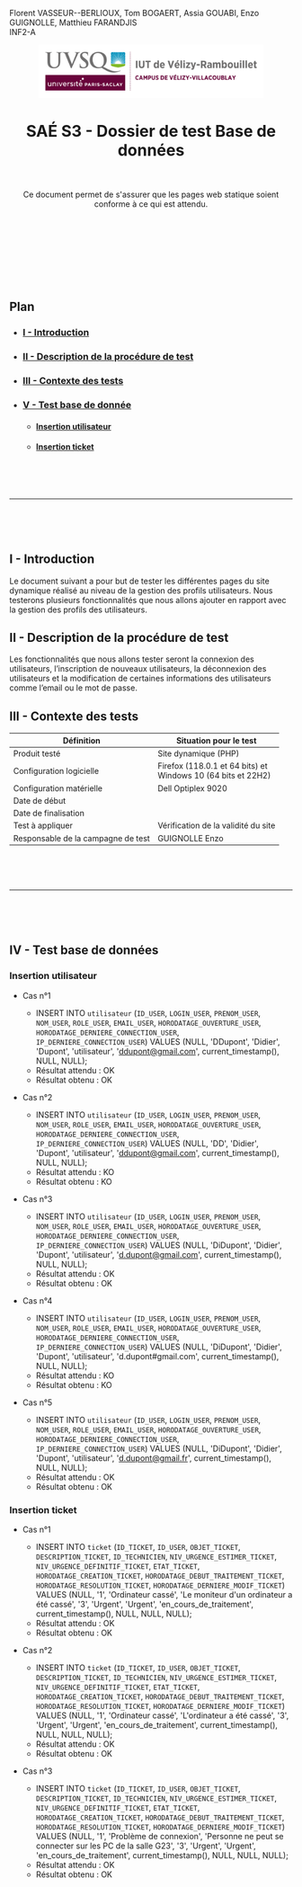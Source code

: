 Florent VASSEUR--BERLIOUX, Tom BOGAERT, Assia GOUABI, Enzo GUIGNOLLE, Matthieu FARANDJIS<br>
INF2-A

<div align="center">
<img height="95" width="400" src="../img/IUT_Velizy_Villacoublay_logo_2020_ecran.png" title="logo uvsq vélizy"/>

# SAÉ S3 - Dossier de test Base de données

<br><br>
Ce document permet de s'assurer que les pages web statique soient conforme à ce qui est attendu.

</div>

<br><br><br><br><br><br><br>

## Plan
- ### [I - Introduction](#I)
- ### [II - Description de la procédure de test](#II)
- ### [III - Contexte des tests](#III)
- ### [V - Test base de donnée](#V)
  - #### [Insertion utilisateur](#1)
  - #### [Insertion ticket](#2)


<br><br><br>

----------

<br><br><br>

## <a name="I"></a>I - Introduction

Le document suivant a pour but de tester les différentes pages du site dynamique réalisé au niveau de la gestion des profils utilisateurs. Nous testerons plusieurs fonctionnalités que nous allons ajouter en rapport avec la gestion des profils des utilisateurs.
<br>

## <a name="II"></a>II - Description de la procédure de test

Les fonctionnalités que nous allons tester seront la connexion des utilisateurs, l’inscription de nouveaux utilisateurs, la déconnexion des utilisateurs et la modification de certaines informations des utilisateurs comme l’email ou le mot de passe.
<br>

## <a name="III"></a>III - Contexte des tests

| Définition                         | Situation pour le test                                           |
|------------------------------------|------------------------------------------------------------------|
| Produit testé                      | Site dynamique (PHP)                                             |
| Configuration logicielle           | Firefox (118.0.1 et 64 bits) et<br/>Windows 10 (64 bits et 22H2) |
| Configuration matérielle           | Dell Optiplex 9020                                               |
| Date de début                      |                                                                  |
| Date de finalisation               |                                                                  |
| Test à appliquer                   | Vérification de la validité du site                              |
| Responsable de la campagne de test | GUIGNOLLE Enzo                                                   |

<br><br><br>

----------

<br><br><br>

## <a name="V"></a>IV - Test base de données

### <a name="1"></a>Insertion utilisateur

- Cas n°1
  - INSERT INTO `utilisateur` (`ID_USER`, `LOGIN_USER`, `PRENOM_USER`, `NOM_USER`, `ROLE_USER`, `EMAIL_USER`, `HORODATAGE_OUVERTURE_USER`, `HORODATAGE_DERNIERE_CONNECTION_USER`, `IP_DERNIERE_CONNECTION_USER`) VALUES (NULL, 'DDupont', 'Didier', 'Dupont', 'utilisateur', 'ddupont@gmail.com', current_timestamp(), NULL, NULL);
  - Résultat attendu : OK
  - Résultat obtenu : OK

- Cas n°2
    - INSERT INTO `utilisateur` (`ID_USER`, `LOGIN_USER`, `PRENOM_USER`, `NOM_USER`, `ROLE_USER`, `EMAIL_USER`, `HORODATAGE_OUVERTURE_USER`, `HORODATAGE_DERNIERE_CONNECTION_USER`, `IP_DERNIERE_CONNECTION_USER`) VALUES (NULL, 'DD', 'Didier', 'Dupont', 'utilisateur', 'ddupont@gmail.com', current_timestamp(), NULL, NULL);
    - Résultat attendu : KO
    - Résultat obtenu : KO

- Cas n°3
    - INSERT INTO `utilisateur` (`ID_USER`, `LOGIN_USER`, `PRENOM_USER`, `NOM_USER`, `ROLE_USER`, `EMAIL_USER`, `HORODATAGE_OUVERTURE_USER`, `HORODATAGE_DERNIERE_CONNECTION_USER`, `IP_DERNIERE_CONNECTION_USER`) VALUES (NULL, 'DiDupont', 'Didier', 'Dupont', 'utilisateur', 'd.dupont@gmail.com', current_timestamp(), NULL, NULL);
    - Résultat attendu : OK
    - Résultat obtenu : OK

- Cas n°4
    - INSERT INTO `utilisateur` (`ID_USER`, `LOGIN_USER`, `PRENOM_USER`, `NOM_USER`, `ROLE_USER`, `EMAIL_USER`, `HORODATAGE_OUVERTURE_USER`, `HORODATAGE_DERNIERE_CONNECTION_USER`, `IP_DERNIERE_CONNECTION_USER`) VALUES (NULL, 'DiDupont', 'Didier', 'Dupont', 'utilisateur', 'd.dupont#gmail.com', current_timestamp(), NULL, NULL);
    - Résultat attendu : KO
    - Résultat obtenu : KO

- Cas n°5
    - INSERT INTO `utilisateur` (`ID_USER`, `LOGIN_USER`, `PRENOM_USER`, `NOM_USER`, `ROLE_USER`, `EMAIL_USER`, `HORODATAGE_OUVERTURE_USER`, `HORODATAGE_DERNIERE_CONNECTION_USER`, `IP_DERNIERE_CONNECTION_USER`) VALUES (NULL, 'DiDupont', 'Didier', 'Dupont', 'utilisateur', 'd.dupont@gmail.fr', current_timestamp(), NULL, NULL);
    - Résultat attendu : OK
    - Résultat obtenu : OK

### <a name="2"></a>Insertion ticket

- Cas n°1
  - INSERT INTO `ticket` (`ID_TICKET`, `ID_USER`, `OBJET_TICKET`, `DESCRIPTION_TICKET`, `ID_TECHNICIEN`, `NIV_URGENCE_ESTIMER_TICKET`, `NIV_URGENCE_DEFINITIF_TICKET`, `ETAT_TICKET`, `HORODATAGE_CREATION_TICKET`, `HORODATAGE_DEBUT_TRAITEMENT_TICKET`, `HORODATAGE_RESOLUTION_TICKET`, `HORODATAGE_DERNIERE_MODIF_TICKET`) VALUES (NULL, '1', 'Ordinateur cassé', 'Le moniteur d\'un ordinateur a été cassé', '3', 'Urgent', 'Urgent', 'en_cours_de_traitement', current_timestamp(), NULL, NULL, NULL);
  - Résultat attendu : OK
  - Résultat obtenu : OK

- Cas n°2
  - INSERT INTO `ticket` (`ID_TICKET`, `ID_USER`, `OBJET_TICKET`, `DESCRIPTION_TICKET`, `ID_TECHNICIEN`, `NIV_URGENCE_ESTIMER_TICKET`, `NIV_URGENCE_DEFINITIF_TICKET`, `ETAT_TICKET`, `HORODATAGE_CREATION_TICKET`, `HORODATAGE_DEBUT_TRAITEMENT_TICKET`, `HORODATAGE_RESOLUTION_TICKET`, `HORODATAGE_DERNIERE_MODIF_TICKET`) VALUES (NULL, '1', 'Ordinateur cassé', 'L\'ordinateur a été cassé', '3', 'Urgent', 'Urgent', 'en_cours_de_traitement', current_timestamp(), NULL, NULL, NULL);
  - Résultat attendu : OK
  - Résultat obtenu : OK

- Cas n°3
  - INSERT INTO `ticket` (`ID_TICKET`, `ID_USER`, `OBJET_TICKET`, `DESCRIPTION_TICKET`, `ID_TECHNICIEN`, `NIV_URGENCE_ESTIMER_TICKET`, `NIV_URGENCE_DEFINITIF_TICKET`, `ETAT_TICKET`, `HORODATAGE_CREATION_TICKET`, `HORODATAGE_DEBUT_TRAITEMENT_TICKET`, `HORODATAGE_RESOLUTION_TICKET`, `HORODATAGE_DERNIERE_MODIF_TICKET`) VALUES (NULL, '1', 'Problème de connexion', 'Personne ne peut se connecter sur les PC de la salle G23', '3', 'Urgent', 'Urgent', 'en_cours_de_traitement', current_timestamp(), NULL, NULL, NULL);
  - Résultat attendu : OK
  - Résultat obtenu : OK
